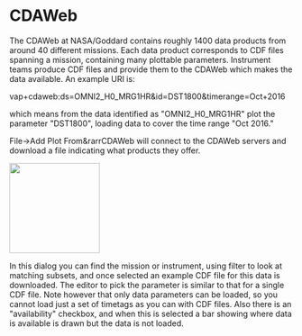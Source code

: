 # CDAWeb
The CDAWeb at NASA/Goddard contains roughly 1400 data products from around 40 different missions. Each data product 
corresponds to CDF files spanning a mission, containing many plottable parameters. Instrument teams produce CDF 
files and provide them to the CDAWeb which makes the data available. An example URI is:

vap+cdaweb:ds=OMNI2_H0_MRG1HR&id=DST1800&timerange=Oct+2016

which means from the data identified as "OMNI2_H0_MRG1HR" plot the parameter "DST1800", loading data to cover the time range "Oct 2016."

File&rarr;Add Plot From&rarrCDAWeb will connect to the CDAWeb servers
and download a file indicating what products they offer.  

<img src='http://autoplot.org/wiki/images/CDAWebDB.png' width=160>

In this dialog you can find the mission or instrument, using filter to look at matching subsets, and once selected
an example CDF file for this data is downloaded.  The editor to pick the parameter is similar to that for a single
CDF file.  Note however that only data parameters can be loaded, so you cannot load just a set of timetags as you 
can with CDF files.  Also there is an "availability" checkbox, and when this is selected a bar showing where data 
is available is drawn but the data is not loaded.
